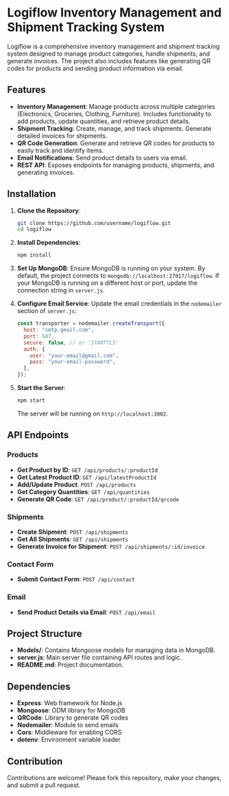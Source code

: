 # Logiflow Inventory Management and Shipment Tracking System

Logiflow is a comprehensive inventory management and shipment tracking system designed to manage product categories, handle shipments, and generate invoices. The project also includes features like generating QR codes for products and sending product information via email.

## Features

- **Inventory Management**: Manage products across multiple categories (Electronics, Groceries, Clothing, Furniture). Includes functionality to add products, update quantities, and retrieve product details.
- **Shipment Tracking**: Create, manage, and track shipments. Generate detailed invoices for shipments.
- **QR Code Generation**: Generate and retrieve QR codes for products to easily track and identify items.
- **Email Notifications**: Send product details to users via email.
- **REST API**: Exposes endpoints for managing products, shipments, and generating invoices.

## Installation

1. **Clone the Repository**:

   ```bash
   git clone https://github.com/username/logiflow.git
   cd logiflow
   ```

2. **Install Dependencies**:

   ```bash
   npm install
   ```

3. **Set Up MongoDB**:
   Ensure MongoDB is running on your system. By default, the project connects to `mongodb://localhost:27017/logiflow`. If your MongoDB is running on a different host or port, update the connection string in `server.js`.

4. **Configure Email Service**:
   Update the email credentials in the `nodemailer` section of `server.js`:

   ```javascript
   const transporter = nodemailer.createTransport({
     host: "smtp.gmail.com",
     port: 587,
     secure: false, // or 'STARTTLS'
     auth: {
       user: "your-email@gmail.com",
       pass: "your-email-password",
     },
   });
   ```

5. **Start the Server**:
   ```bash
   npm start
   ```
   The server will be running on `http://localhost:3002`.

## API Endpoints

### Products

- **Get Product by ID**: `GET /api/products/:productId`
- **Get Latest Product ID**: `GET /api/latestProductId`
- **Add/Update Product**: `POST /api/products`
- **Get Category Quantities**: `GET /api/quantities`
- **Generate QR Code**: `GET /api/product/:productId/qrcode`

### Shipments

- **Create Shipment**: `POST /api/shipments`
- **Get All Shipments**: `GET /api/shipments`
- **Generate Invoice for Shipment**: `POST /api/shipments/:id/invoice`

### Contact Form

- **Submit Contact Form**: `POST /api/contact`

### Email

- **Send Product Details via Email**: `POST /api/email`

## Project Structure

- **Models/**: Contains Mongoose models for managing data in MongoDB.
- **server.js**: Main server file containing API routes and logic.
- **README.md**: Project documentation.

## Dependencies

- **Express**: Web framework for Node.js
- **Mongoose**: ODM library for MongoDB
- **QRCode**: Library to generate QR codes
- **Nodemailer**: Module to send emails
- **Cors**: Middleware for enabling CORS
- **dotenv**: Environment variable loader

## Contribution

Contributions are welcome! Please fork this repository, make your changes, and submit a pull request.
